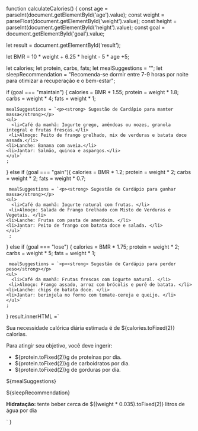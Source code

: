 function calculateCalories() {
  const age = parseInt(document.getElementById('age').value);
  const weight = parseFloat(document.getElementById('weight').value);
  const height = parseInt(document.getElementById('height').value);
  const goal = document.getElementById('goal').value;
  
  let result = document.getElementById('result');
  
  let BMR = 10 * weight + 6.25 * height - 5 * age +5;
  
  let calories;
  let protein, carbs, fats;
  let mealSuggestions = "";
  let sleepRecommendation = "Recomenda-se dormir entre 7-9 horas por noite para otimizar a recuperação e o bem-estar";
  
  if (goal === "maintain") {
    calories = BMR * 1.55;
    protein = weight * 1.8;
    carbs = weight * 4;
    fats = weight * 1;
    
    mealSuggestions = `<p><strong> Sugestão de Cardápio para manter massa</strong></p>
    <ul>
      <li>Café da manhã: Iogurte grego, amêndoas ou nozes, granola integral e frutas frescas.</li>
     <li>Almoço: Peito de frango grelhado, mix de verduras e batata doce assada.</li>
    <li>Lanche: Banana com aveia.</li>
    <li>Jantar: Salmão, quinoa e aspargos.</li>
    </ul>`   
    ;
  } else if (goal === "gain"){
    calories = BMR * 1.2;
    protein = weight * 2;
    carbs = weight * 2;
    fats = weight * 0.7;
    
     mealSuggestions = `<p><strong> Sugestão de Cardápio para ganhar massa</strong></p>
    <ul>
      <li>Café da manhã: Iogurte natural com frutas. </li>
     <li>Almoço: Salada de Frango Grelhado com Misto de Verduras e Vegetais. </li>
    <li>Lanche: Frutas com pasta de amendoim. </li>
    <li>Jantar: Peito de frango com batata doce e salada. </li>
    </ul>`    
     ;
  } else if (goal === "lose") {
    calories = BMR * 1.75;
    protein = weight * 2;
    carbs = weight * 5;
    fats = weight * 1;
    
     mealSuggestions = `<p><strong> Sugestão de Cardápio para perder peso</strong></p>
    <ul>
      <li>Café da manhã: Frutas frescas com iogurte natural. </li>
     <li>Almoço: Frango assado, arroz com brócolis e purê de batata. </li>
    <li>Lanche: chips de batata doce. </li>
    <li>Jantar: berinjela no forno com tomate-cereja e queijo. </li>
    </ul>`    
    ;
 }
 result.innerHTML =`
 <p> Sua necessidade calórica diária estimada é de ${calories.toFixed(2)} calorias.</p>
 
 <p> Para atingir seu objetivo, você deve ingerir: </p>
 <ul>
    <li>${protein.toFixed(2)}g de proteínas por dia. </li>
    <li>${protein.toFixed(2)}g de carboidratos  por dia. </li>
    <li>${protein.toFixed(2)}g de gorduras por dia. </li>
 </ul>
 
 
 ${mealSuggestions}
 <p>${sleepRecommendation}</p>
 <p><strong>Hidratação:</strong> tente beber cerca de ${(weight * 0.035).toFixed(2)} litros de água por dia</p>
 
 `
 }

